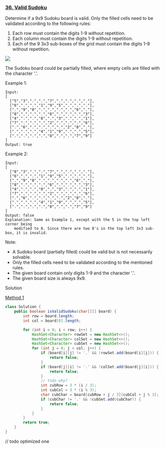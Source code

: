 ### [36. Valid Sudoku](https://leetcode.com/problems/valid-sudoku/)


Determine if a 9x9 Sudoku board is valid. Only the filled cells need to be validated according to the following rules:

1. Each row must contain the digits 1-9 without repetition.
2. Each column must contain the digits 1-9 without repetition.
3. Each of the 9 3x3 sub-boxes of the grid must contain the digits 1-9 without repetition.

![](https://upload.wikimedia.org/wikipedia/commons/thumb/f/ff/Sudoku-by-L2G-20050714.svg/250px-Sudoku-by-L2G-20050714.svg.png)

The Sudoku board could be partially filled, where empty cells are filled with the character '.'.

Example 1:
```
Input:
[
  ["5","3",".",".","7",".",".",".","."],
  ["6",".",".","1","9","5",".",".","."],
  [".","9","8",".",".",".",".","6","."],
  ["8",".",".",".","6",".",".",".","3"],
  ["4",".",".","8",".","3",".",".","1"],
  ["7",".",".",".","2",".",".",".","6"],
  [".","6",".",".",".",".","2","8","."],
  [".",".",".","4","1","9",".",".","5"],
  [".",".",".",".","8",".",".","7","9"]
]
Output: true
```
Example 2:
```
Input:
[
  ["8","3",".",".","7",".",".",".","."],
  ["6",".",".","1","9","5",".",".","."],
  [".","9","8",".",".",".",".","6","."],
  ["8",".",".",".","6",".",".",".","3"],
  ["4",".",".","8",".","3",".",".","1"],
  ["7",".",".",".","2",".",".",".","6"],
  [".","6",".",".",".",".","2","8","."],
  [".",".",".","4","1","9",".",".","5"],
  [".",".",".",".","8",".",".","7","9"]
]
Output: false
Explanation: Same as Example 1, except with the 5 in the top left corner being 
    modified to 8. Since there are two 8's in the top left 3x3 sub-box, it is invalid.
```
Note:

- A Sudoku board (partially filled) could be valid but is not necessarily solvable.
- Only the filled cells need to be validated according to the mentioned rules.
- The given board contain only digits 1-9 and the character '.'.
- The given board size is always 9x9.

Solution

[Method 1](https://leetcode.com/problems/valid-sudoku/discuss/15450/Shared-my-concise-Java-code)
```java
class Solution {
    public boolean isValidSudoku(char[][] board) {
        int row = board.length;
        int col = board[0].length;

        for (int i = 0; i < row; i++) {
            HashSet<Character> rowSet = new HashSet<>();
            HashSet<Character> colSet = new HashSet<>();
            HashSet<Character> cubSet = new HashSet<>();
            for (int j = 0; j < col; j++) {
                if (board[i][j] != '.' && !rowSet.add(board[i][j])) {
                    return false;
                }
                if (board[j][i] != '.' && !colSet.add(board[j][i])) {
                    return false;
                }
                // todo why?
                int cubRow = 3 * (i / 3);
                int cubCol = 3 * (i % 3);
                char cubChar = board[cubRow + j / 3][cubCol + j % 3];
                if (cubChar != '.' && !cubSet.add(cubChar)) {
                    return false;
                }
            }
        }
        return true;
    }
}
```

// todo optimized one